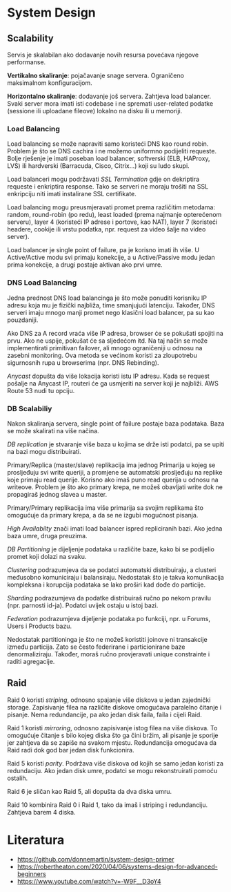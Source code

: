 # System Design

## Scalability

Servis je skalabilan ako dodavanje novih resursa povećava njegove performanse.

**Vertikalno skaliranje**: pojačavanje snage servera. Ograničeno maksimalnom konfiguracijom.

**Horizontalno skaliranje**: dodavanje još servera. Zahtjeva load balancer. Svaki server mora imati isti codebase i ne spremati user-related podatke (sessione ili uploadane fileove) lokalno na disku ili u memoriji.

### Load Balancing

Load balancing se može napraviti samo koristeći DNS kao round robin. Problem je što se DNS cachira i ne možemo uniformno podijeliti requeste. Bolje rješenje je imati poseban load balancer, softverski (ELB, HAProxy, LVS) ili hardverski (Barracuda, Cisco, Citrix...) koji su ludo skupi.

Load balanceri mogu podržavati *SSL Termination* gdje on dekriptira requeste i enkriptira response. Tako se serveri ne moraju trošiti na SSL enkripciju niti imati instalirane SSL certifikate.

Load balancing mogu preusmjeravati promet prema različitim metodama: random, round-robin (po redu), least loaded (prema najmanje opterećenom serveru), layer 4 (koristeći IP adrese i portove, kao NAT), layer 7 (koristeći headere, cookije ili vrstu podatka, npr. request za video šalje na video server).

Load balancer je single point of failure, pa je korisno imati ih više. U Active/Active modu svi primaju konekcije, a u Active/Passive modu jedan prima konekcije, a drugi postaje aktivan ako prvi umre.

### DNS Load Balancing

Jedna prednost DNS load balancinga je što može ponuditi korisniku IP adresu koja mu je fizički najbliža, time smanjujući latenciju. Također, DNS serveri imaju mnogo manji promet nego klasični load balancer, pa su kao pouzdaniji.

Ako DNS za A record vraća više IP adresa, browser će se pokušati spojiti na prvu. Ako ne uspije, pokušat će sa sljedećom itd. Na taj način se može implementirati primitivan failover, ali mnogo ograničeniji u odnosu na zasebni monitoring. Ova metoda se većinom koristi za zloupotrebu sigurnosnih rupa u browserima (npr. DNS Rebinding).

*Anycast* dopušta da više lokacija koristi istu IP adresu. Kada se request pošalje na Anycast IP, routeri će ga usmjeriti na server koji je najbliži. AWS Route 53 nudi tu opciju.

### DB Scalabiliy

Nakon skaliranja servera, single point of failure postaje baza podataka. Baza se može skalirati na više načina.

*DB replication* je stvaranje više baza u kojima se drže isti podatci, pa se upiti na bazi mogu distribuirati.

Primary/Replica (master/slave) replikacija ima jednog Primarija u kojeg se prosljeđuju svi write queriji, a promjene se automatski prosljeđuju na replike koje primaju read querije. Korisno ako imaš puno read querija u odnosu na writeove. Problem je što ako primary krepa, ne možeš obavljati write dok ne propagiraš jednog slavea u master.

Primary/Primary replikacija ima više primarija sa svojim replikama što omogućuje da primary krepa, a da se ne izgubi mogućnost pisanja.

*High Availabilty* znači imati load balancer ispred repliciranih bazi. Ako jedna baza umre, druga preuzima.

*DB Partitioning* je dijeljenje podataka u različite baze, kako bi se podijelio promet koji dolazi na svaku.

*Clustering* podrazumjeva da se podatci automatski distribuiraju, a clusteri međusobno komuniciraju i balansiraju. Nedostatak što je takva komunikacija kompleksna i korupcija podataka se lako proširi kad dođe do particije.

*Sharding* podrazumjeva da podatke distribuiraš ručno po nekom pravilu (npr. parnosti id-ja). Podatci uvijek ostaju u istoj bazi.

*Federation* podrazumjeva dijeljenje podataka po funkciji, npr. u Forums, Users i Products bazu.

Nedostatak partitioninga je što ne možeš koristiti joinove ni transakcije između particija. Zato se često federirane i particionirane baze denormaliziraju. Također, moraš ručno provjeravati unique constrainte i raditi agregacije.

## Raid

Raid 0 koristi *striping*, odnosno spajanje više diskova u jedan zajednički storage. Zapisivanje filea na različite diskove omogućava paralelno čitanje i pisanje. Nema redundancije, pa ako jedan disk faila, faila i cijeli Raid.

Raid 1 koristi *mirroring*, odnosno zapisivanje istog filea na više diskova. To omogućuje čitanje s bilo kojeg diska što ga čini bržim, ali pisanje je sporije jer zahtjeva da se zapiše na svakom mjestu. Redundancija omogućava da Raid radi dok god bar jedan disk funkcionira.

Raid 5 koristi *parity*. Podržava više diskova od kojih se samo jedan koristi za redundaciju. Ako jedan disk umre, podatci se mogu rekonstruirati pomoću ostalih.

Raid 6 je sličan kao Raid 5, ali dopušta da dva diska umru.

Raid 10 kombinira Raid 0 i Raid 1, tako da imaš i striping i redundanciju. Zahtjeva barem 4 diska.

# Literatura

* https://github.com/donnemartin/system-design-primer
* https://robertheaton.com/2020/04/06/systems-design-for-advanced-beginners
* https://www.youtube.com/watch?v=-W9F__D3oY4
